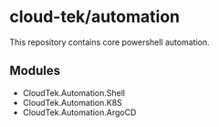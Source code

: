 # cloud-tek/automation

This repository contains core powershell automation.

## Modules

- CloudTek.Automation.Shell
- CloudTek.Automation.K8S
- CloudTek.Automation.ArgoCD
